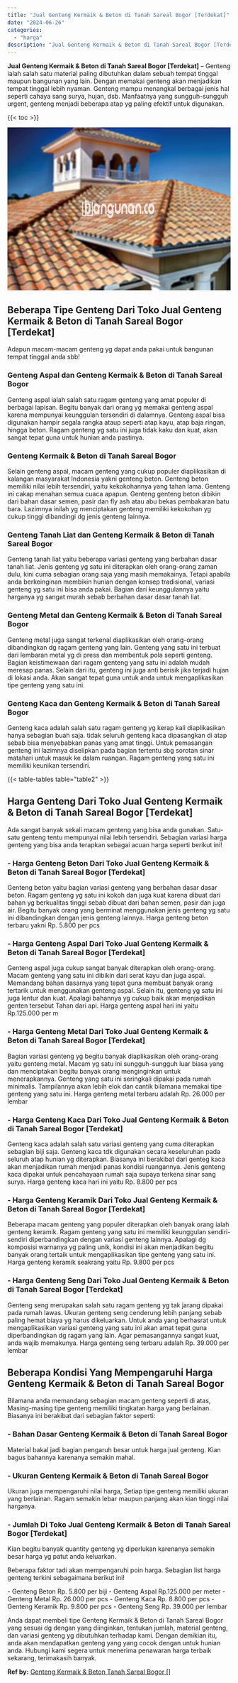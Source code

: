 ```yaml
---
title: "Jual Genteng Kermaik & Beton di Tanah Sareal Bogor [Terdekat]"
date: "2024-06-26"
categories: 
  - "harga"
description: "Jual Genteng Kermaik & Beton di Tanah Sareal Bogor [Terdekat]. Anda dapat membeli tipe Genteng Kermaik & Beton di Tanah Sareal Bogor yang sesuai dg dengan ya..."
---
```


**Jual Genteng Kermaik & Beton di Tanah Sareal Bogor \[Terdekat\]** – Genteng ialah salah satu material paling dibutuhkan dalam sebuah tempat tinggal maupun bangunan yang lain. Dengan memakai genteng akan menjadikan tempat tinggal lebih nyaman. Genteng mampu menangkal berbagai jenis hal seperti cahaya sang surya, hujan, dsb. Manfaatnya yang sungguh-sungguh urgent, genteng menjadi beberapa atap yg paling efektif untuk digunakan.

{{< toc >}}

![Jual Genteng Kermaik & Beton di Tanah Sareal Bogor [Terdekat]](/images/genteng-minimalis-murah10.png)

## Beberapa Tipe Genteng Dari Toko Jual Genteng Kermaik & Beton di Tanah Sareal Bogor \[Terdekat\]

Adapun macam-macam genteng yg dapat anda pakai untuk bangunan tempat tinggal anda sbb!

### Genteng Aspal dan Genteng Kermaik & Beton di Tanah Sareal Bogor

Genteng aspal ialah salah satu ragam genteng yang amat populer di berbagai lapisan. Begitu banyak dari orang yg memakai genteng aspal karena mempunyai keunggulan tersendiri di dalamnya. Genteng aspal bisa digunakan hampir segala rangka ataup seperti atap kayu, atap baja ringan, hingga beton. Ragam genteng yg satu ini juga tidak kaku dan kuat, akan sangat tepat guna untuk hunian anda pastinya.

### Genteng Kermaik & Beton di Tanah Sareal Bogor

Selain genteng aspal, macam genteng yang cukup populer diaplikasikan di kalangan masyarakat Indonesia yakni genteng beton. Genteng beton memiliki nilai lebih tersendiri, yaitu kekokohannya yang tahan lama. Genteng ini cakap menahan semua cuaca apapun. Genteng genteng beton dibikin dari bahan dasar semen, pasir dan fly ash atau abu bekas pembakaran batu bara. Lazimnya inilah yg menciptakan genteng memiliki kekokohan yg cukup tinggi dibandingi dg jenis genteng lainnya.

### Genteng Tanah Liat dan Genteng Kermaik & Beton di Tanah Sareal Bogor

Genteng tanah liat yaitu beberapa variasi genteng yang berbahan dasar tanah liat. Jenis genteng yg satu ini diterapkan oleh orang-orang zaman dulu, kini cuma sebagian orang saja yang masih memakainya. Tetapi apabila anda berkeinginan membikin hunian dengan konsep tradisional, variasi genteng yg satu ini bisa anda pakai. Bagian dari keunggulannya yaitu harganya yg sangat murah sebab berbahan dasar dasar tanah liat.

### Genteng Metal dan Genteng Kermaik & Beton di Tanah Sareal Bogor

Genteng metal juga sangat terkenal diaplikasikan oleh orang-orang dibandingkan dg ragam genteng yang lain. Genteng yang satu ini terbuat dari lembaran metal yg di press dan membentuk pola seperti genteng. Bagian keistimewaan dari ragam genteng yang satu ini adalah mudah meresap panas. Selain dari itu, genteng ini juga anti berisik jika terjadi hujan di lokasi anda. Akan sangat tepat guna untuk anda untuk mengaplikasikan tipe genteng yang satu ini.

### Genteng Kaca dan Genteng Kermaik & Beton di Tanah Sareal Bogor

Genteng kaca adalah salah satu ragam genteng yg kerap kali diaplikasikan hanya sebagian buah saja. tidak seluruh genteng kaca dipasangkan di atap sebab bisa menyebabkan panas yang amat tinggi. Untuk pemasangan genteng ini lazimnya diselipkan pada bagian tertentu sbg sorotan sinar matahari untuk masuk ke dalam ruangan. Ragam genteng yang satu ini memiliki keunikan tersendiri.

{{< table-tables table="table2" >}}

## Harga Genteng Dari Toko Jual Genteng Kermaik & Beton di Tanah Sareal Bogor \[Terdekat\]

Ada sangat banyak sekali macam genteng yang bisa anda gunakan. Satu-satu genteng tentu mempunyai nilai lebih tersendiri. Sebagian variasi harga genteng yang bisa anda terapkan sebagai acuan harga seperti berikut ini!

### \- Harga Genteng Beton Dari Toko Jual Genteng Kermaik & Beton di Tanah Sareal Bogor \[Terdekat\]

Genteng beton yaitu bagian variasi genteng yang berbahan dasar dasar beton. Ragam genteng yg satu ini kokoh dan juga kuat karena dibuat dari bahan yg berkualitas tinggi sebab dibuat dari bahan semen, pasir dan juga air. Begitu banyak orang yang berminat menggunakan jenis genteng yg satu ini dibandingkan dengan jenis genteng lainnya. Harga genteng beton terbaru yakni Rp. 5.800 per pcs

### \- Harga Genteng Aspal Dari Toko Jual Genteng Kermaik & Beton di Tanah Sareal Bogor \[Terdekat\]

Genteng aspal juga cukup sangat banyak diterapkan oleh orang-orang. Macam genteng yang satu ini dibikin dari serat kayu dan juga aspal. Memandang bahan dasarnya yang tepat guna membuat banyak orang tertarik untuk menggunakan genteng aspal. Selain itu, genteng yg satu ini juga lentur dan kuat. Apalagi bahannya yg cukup baik akan menjadikan genten tersebut Tahan dari api. Harga genteng aspal hari ini yaitu Rp.125.000 per m

### \- Harga Genteng Metal Dari Toko Jual Genteng Kermaik & Beton di Tanah Sareal Bogor \[Terdekat\]

Bagian variasi genteng yg begitu banyak diaplikasikan oleh orang-orang yaitu genteng metal. Macam yg satu ini sungguh-sungguh luar biasa yang dan menciptakan begitu banyak orang menginginkan untuk menerapkannya. Genteng yang satu ini seringkali dipakai pada rumah minimalis. Tampilannya akan lebih elok dan cantik bilamana memakai tipe genteng yang satu ini. Harga genteng metal terbaru adalah Rp. 26.000 per lembar

### \- Harga Genteng Kaca Dari Toko Jual Genteng Kermaik & Beton di Tanah Sareal Bogor \[Terdekat\]

Genteng kaca adalah salah satu variasi genteng yang cuma diterapkan sebagian biji saja. Genteng kaca tdk digunakan secara keseluruhan pada seluruh atap hunian yg diterapkan. Biasanya ini berakibat dari genteg kaca akan menjadikan rumah menjadi panas kondisi ruangannya. Jenis genteng kaca dipakai untuk pencahayaan rumah saja supaya terkena sinar sang surya. Harga genteng kaca hari ini yaitu Rp. 8.800 per pcs

### \- Harga Genteng Keramik Dari Toko Jual Genteng Kermaik & Beton di Tanah Sareal Bogor \[Terdekat\]

Beberapa macam genteng yang populer diterapkan oleh banyak orang ialah genteng keramik. Ragam genteng yang satu ini memiliki keunggulan sendiri-sendiri diperbandingkan dengan variasi genteng lainnya. Apalagi dg komposisi warnanya yg paling unik, kondisi ini akan menjadikan begitu banyak orang tertaik untuk mengaplikasikan tipe genteng yang satu ini. Harga genteng keramik seakrang yaitu Rp. 9.800 per pcs

### \- Harga Genteng Seng Dari Toko Jual Genteng Kermaik & Beton di Tanah Sareal Bogor \[Terdekat\]

Genteng seng merupakan salah satu ragam genteng yg tak jarang dipakai pada rumah lawas. Ukuran genteng seng cenderung lebih panjang sebab paling hemat biaya yg harus dikeluarkan. Untuk anda yang berhasrat untuk mengaplikasikan variasi genteng yang satu ini akan amat tepat guna diperbandingkan dg ragam yang lain. Agar pemasangannya sangat kuat, anda wajib memakunya. Harga genteng seng terbaru adalah Rp. 39.000 per lembar

## Beberapa Kondisi Yang Mempengaruhi Harga Genteng Kermaik & Beton di Tanah Sareal Bogor

Bilamana anda memandang sebagian macam genteng seperti di atas, Masing-masing tipe genteng memiliki tingkatan harga yang berlainan. Biasanya ini berakibat dari sebagian faktor seperti:

### \- Bahan Dasar Genteng Kermaik & Beton di Tanah Sareal Bogor

Material bakal jadi bagian pengaruh besar untuk harga jual genteng. Kian bagus bahannya karenanya semakin mahal.

### \- Ukuran Genteng Kermaik & Beton di Tanah Sareal Bogor

Ukuran juga mempengaruhi nilai harga, Setiap tipe genteng memiliki ukuran yang berlainan. Ragam semakin lebar maupun panjang akan kian tinggi nilai harganya.

### \- Jumlah Di Toko Jual Genteng Kermaik & Beton di Tanah Sareal Bogor \[Terdekat\]

Kian begitu banyak quantity genteng yg diperlukan karenanya semakin besar harga yg patut anda keluarkan.

Beberapa faktor tadi akan mempengaruhi poin harga. Sebagian list harga genteng terkini sebagaimana berikut ini!

\- Genteng Beton Rp. 5.800 per biji - Genteng Aspal Rp.125.000 per meter - Genteng Metal Rp. 26.000 per pcs - Genteng Kaca Rp. 8.800 per pcs - Genteng Keramik Rp. 9.800 per pcs - Genteng Seng Rp. 39.000 per lembar

Anda dapat membeli tipe Genteng Kermaik & Beton di Tanah Sareal Bogor yang sesuai dg dengan yang diinginkan, tentukan jumlah, material genteng, dan variasi genteng yg dibutuhkan terhadap kami. Dengan demikian itu, anda akan mendapatkan genteng yang yang cocok dengan untuk hunian anda. Hubungi kami segera untuk menerima penawaran harga terbaik sekarang, terimakasih banyak.

**Ref by:**  [Genteng Kermaik & Beton  Tanah Sareal Bogor []](https://id.wikipedia.org/wiki/Genteng)
